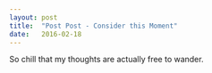 ```yaml
---
layout: post
title:  "Post Post - Consider this Moment"
date:   2016-02-18
---
```


So chill that my thoughts are actually free to wander.

<script type="text/javascript">
  var filename = "Post Post - Nostalgia - 01 - Consider this Moment.mp3";
  var path = "{{ "/music/" | prepend: site.baseurl }}" + filename;
</script>

<script type="text/javascript">
  document.write('<audio src="' + path + '" preload="auto"></audio>');
  document.write('<a href="' + path + '" download="' + filename + '">download</a>');
</script>


